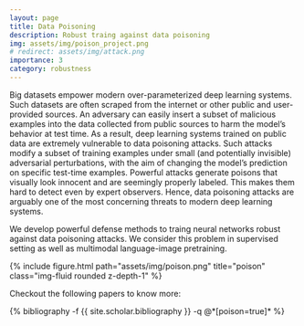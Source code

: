 ```yaml
---
layout: page
title: Data Poisoning
description: Robust traing against data poisoning
img: assets/img/poison_project.png
# redirect: assets/img/attack.png
importance: 3
category: robustness
---
```


Big datasets empower modern over-parameterized deep learning systems. Such datasets are often scraped from the internet or other public and user-provided sources. An adversary can easily insert a subset of malicious examples into the data collected from public sources to harm the model’s behavior at test time. As a result, deep learning systems trained on public data are extremely vulnerable to data poisoning attacks. Such attacks modify a subset of training examples under small (and potentially invisible) adversarial perturbations, with the aim of changing the model’s prediction on specific
test-time examples. Powerful attacks generate poisons that visually look innocent and are seemingly properly labeled. This makes them hard to detect even by expert observers. Hence, data poisoning attacks are arguably one of the most concerning threats to modern deep learning systems.

We develop powerful defense methods to traing neural networks robust against data poisoning attacks. We consider this problem in supervised setting as well as multimodal language-image pretraining.

<div class="row justify-content-sm-center">
	<div class="col-sm-8 mt-3 mt-md-0">
	    {% include figure.html path="assets/img/poison.png" title="poison" class="img-fluid rounded z-depth-1" %}
	</div>
</div>
<!-- <div class="caption">
    This image can also have a caption. It's like magic.
</div> -->

Checkout the following papers to know more:

<div class="publications">
{% bibliography -f {{ site.scholar.bibliography }} -q @*[poison=true]* %}
</div>
